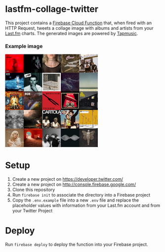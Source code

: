 # lastfm-collage-twitter

This project contains a [Firebase Cloud Function](https://firebase.google.com/docs/functions)
that, when fired with an HTTP Request, tweets a collage image with albums and
artists from your [Last.fm](https://last.fm) charts. The generated images are
powered by [Tapmusic](https://www.tapmusic.net/).

### Example image

<img src="https://github.com/lsmacedo/lastfm-collage-twitter/blob/main/assets/example-collage.jpeg?raw=true" width=300 height=300 />

# Setup

1. Create a new project on https://developer.twitter.com/
2. Create a new project on http://console.firebase.google.com/
3. Clone this repository
4. Run `firebase init` to associate the directory into a Firebase project
5. Copy the `.env.example` file into a new `.env` file and replace the
   placeholder values with information from your Last.fm account and from your
   Twitter Project

# Deploy

Run `firebase deploy` to deploy the function into your Firebase project.

